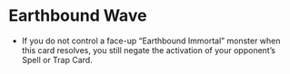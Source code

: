 # Earthbound Wave

*   If you do not control a face-up “Earthbound Immortal” monster when this card resolves, you still negate the activation of your opponent’s Spell or Trap Card.
